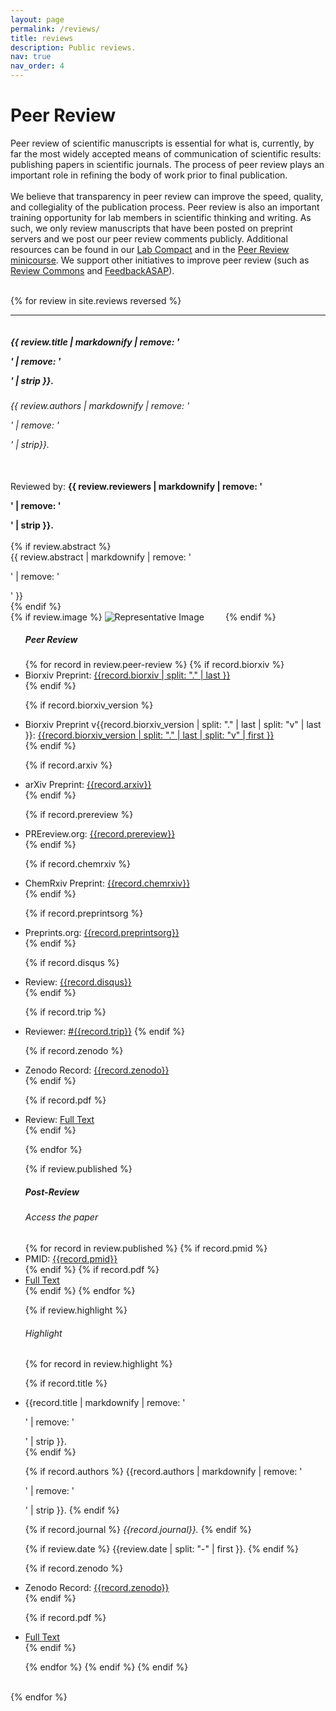 ```yaml
---
layout: page
permalink: /reviews/
title: reviews
description: Public reviews.
nav: true
nav_order: 4
---
```


<h1>Peer Review</h1>
<div class="container-fluid">
<h7>


Peer review of scientific manuscripts is essential for what is, currently, by far the most widely
accepted means of communication of scientific results: publishing papers in scientific journals. The
process of peer review plays an important role in refining the body of work prior to final publication.
<br><br>
We believe that transparency in peer review can improve the speed, quality, and collegiality of the publication
process.  Peer review is also an important training opportunity for lab members in scientific thinking and writing. As such, we only review manuscripts that have been posted on preprint servers and we post our peer review
comments publicly. Additional resources can be found in our
<a href="https://fraserlab.com/compact/" target="_blank" alt = "Lab Compact (opens in new tab)">Lab Compact</a>
and in the <a href="https://fraserlab.com/peer_review/" target="_blank" alt = "Peer Review minicourse (opens in new tab)">Peer Review minicourse</a>. We support other initiatives to improve peer review (such as <a href="https://www.reviewcommons.org/" target="blank" alt = "Review Commons (opens in new tab)">Review Commons</a> and <a href="https://asapbio.org/feedbackasap" target="blank" alt = "FeedbackASAP (opens in new tab)">FeedbackASAP</a>).
<br><br>
</h7>

{% for review in site.reviews reversed %}
<hr>
<div class="row" style="padding-top: 60px; margin-top: -60px;" id="{{review.date}}">
<div><h5>{{ review.title | markdownify | remove: '<p>' | remove: '</p>' | strip }}.<br></h5>
<h6>{{ review.authors | markdownify | remove: '<p>' | remove: '</p>' | strip}}.</h6><br>
Reviewed by: <strong>{{ review.reviewers | markdownify | remove: '<p>' | remove: '</p>' | strip }}.</strong><br><br>
</div>
{% if review.abstract %}
<div>{{ review.abstract | markdownify | remove: '<p>' | remove: '</p>' }}</div>
{% endif %}
<br>
</div>

<div class="row" style="padding-top: 20px; margin-top: -20px">
<div class="col">
{% if review.image %}
<img class = "img-fluid" src = "{{review.image}}" alt = "Representative Image" style="max-height: 250px;; margin-right: 30px">
{% endif %}
</div>
<ul class="col">
<h5>Peer Review</h5>
{% for record in review.peer-review %}
<!--Biorxiv-->
{% if record.biorxiv %}
<li>Biorxiv Preprint: <a href="http://dx.doi.org/10.1101/{record.biorxiv}}"<a href="https://fraserlab.com/compact/" target="_blank" alt = "biorxiv preprint link: {{record.biorxiv}}">{{record.biorxiv | split: "." | last }}</a></li>
{% endif %}

<!--Biorxiv specific version-->
{% if record.biorxiv_version %}
<li>Biorxiv Preprint v{{record.biorxiv_version | split: "." | last | split: "v" | last }}: <a href="http://www.biorxiv.org/content/10.1101/{{record.biorxiv_version}}" target="_blank" alt = "biorxiv preprint link: {{record.biorxiv_version}}">{{record.biorxiv_version | split: "." | last | split: "v" | first }}</a></li>
{% endif %}

<!--Arxiv-->
{% if record.arxiv %}
<li>arXiv Preprint: <a href="https://arxiv.org/abs/{{record.arxiv}}" target="_blank" alt = "arxiv preprint link: {{record.arxiv}}">{{record.arxiv}}</a></li>
{% endif %}

<!--prereview.org -->
{% if record.prereview %}
<li>PREreview.org: <a href="https://www.prereview.org/preprints/{{record.prereview}}" target="_blank" alt = "prereview.org preprint link: {{record.prereview}}">{{record.prereview}}</a></li>
{% endif %}

<!--Chemrxiv-->
{% if record.chemrxiv %}
<li>ChemRxiv Preprint: <a href=" https://doi.org/10.26434/chemrxiv.{{record.chemrxiv}}" target="_blank" alt = "chemrxiv preprint link: {{record.chemrxiv}}">{{record.chemrxiv}}</a></li>
{% endif %}

<!--Preprints.org -->
{% if record.preprintsorg %}
<li>Preprints.org: <a href="https://www.preprints.org/manuscript/{{record.preprintsorg}}" target="_blank" alt = "preprints.org preprint link: {{record.preprintsorg}}">{{record.preprintsorg}}</a></li>
{% endif %}


<!--Disqus comment-->
{% if record.disqus %}
<li>Review: <a href="http://disq.us/p/{{record.disqus}}" target="_blank" alt = "link to review as Disqus comment: {{record.disqus}}">{{record.disqus}}</a></li>
{% endif %}

<!--TRiP Review-->
{% if record.trip %}
<li>Reviewer: <a href="http://www.biorxiv.org/content/10.1101/{{record.biorxiv_version}}#review" target="_blank" alt = "link to review as TRiP comment: {{record.trip}}">#{{record.trip}}</a>
{% endif %}

<!--zenodo record-->
{% if record.zenodo %}
<li>Zenodo Record: <a href="https://www.zenodo.org/record/{{record.zenodo}}" target="_blank" alt = "link to review as zenodo PDF: {{record.zenodo}}">{{record.zenodo}}</a></li>
{% endif %}

{% if record.pdf %}
<li>Review: <a href="{{record.pdf}}" target="_blank" alt="link to full review text: {{record.pdf}}">Full Text</a></li>
{% endif %}

{% endfor %}
</ul>
<ul class="col">
{% if review.published %}
<h5>Post-Review</h5>
<h6>Access the paper</h6>
{% for record in review.published %}
{% if record.pmid %}
<li>PMID: <a href="http://www.ncbi.nlm.nih.gov/pubmed/{{record.pmid}}" target="_blank" alt = "pubmed link: {{record.pmid}}">{{record.pmid}}</a></li>
{% endif %}
{% if record.pdf %}
<li><a href="{{record.pdf}}" target="_blank" alt="link to full text: {{record.pdf}}">Full Text</a></li>
{% endif %}
{% endfor %}

{% if review.highlight %}
<br><h6>Highlight</h6>
{% for record in review.highlight %}
<!--Article Title-->
{% if record.title %}
<li>{{record.title | markdownify | remove: '<p>' | remove: '</p>' | strip }}.</li>
{% endif %}

<!--Authors-->
{% if record.authors %}
{{record.authors | markdownify | remove: '<p>' | remove: '</p>' | strip }}.
{% endif %}

<!--Journal-->
{% if record.journal %}
<i>{{record.journal}}.</i>
{% endif %}

<!--Publication Date-->
{% if review.date %}
{{review.date | split: "-" | first }}.
{% endif %}
<br>

<!--Zenodo Record-->
{% if record.zenodo %}
<li>Zenodo Record: <a href="https://www.zenodo.org/record/{{record.zenodo}}" target="_blank" alt = "link to review as zenodo: {{record.zenodo}}">{{record.zenodo}}</a></li>
{% endif %}

<!--PDF-->
{% if record.pdf %}
<li><a href="{{record.pdf}}" target="_blank" alt="link to full text: {{record.pdf}}">Full Text</a></li>
{% endif %}

{% endfor %}
{% endif %}
{% endif %}
</ul>
</div>
<br>
{% endfor %}
</div>
